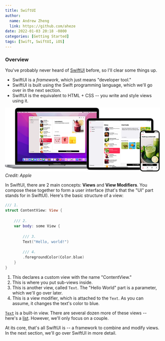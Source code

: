 ```yaml
---
title: SwiftUI
author:
  name: Andrew Zheng
  link: https://github.com/aheze
date: 2022-01-03 20:18 -0800
categories: [Getting Started]
tags: [Swift, SwiftUI, iOS]
---
```


### Overview

You've probably never heard of [SwiftUI](https://developer.apple.com/xcode/swiftui/) before, so I'll clear some things up.

- SwiftUI is a *framework*, which just means "developer tool."
- SwiftUI is built using the Swift programming language, which we'll go over in the next section.
- SwiftUI is the equivalent to HTML + CSS -- you write and style views using it.

![](/assets/swiftui-banner.png)
*Credit: Apple*

In SwiftUI, there are 2 main concepts: **Views** and **View Modifiers**. You compose these together to form a user interface (that's that the "UI" part stands for in SwiftUI). Here's the basic structure of a view:


```swift
/// 1.
struct ContentView: View {

    /// 2.
    var body: some View {

        /// 3.
        Text("Hello, world!")

        /// 4.
        .foregroundColor(Color.blue)
    }
}
```

1. This declares a custom view with the name "ContentView."
2. This is where you put sub-views inside.
3. This is another view, called `Text`. The "Hello World" part is a parameter, which we'll go over later.
4. This is a view modifier, which is attached to the `Text`. As you can assume, it changes the text's color to blue.

[`Text`](https://developer.apple.com/documentation/swiftui/text) is a built-in view. There are several dozen more of these views -- here's a [list](https://developer.apple.com/documentation/swiftui/view#conforming-types). However, we'll only focus on a couple.

At its core, that's all SwiftUI is -- a framework to combine and modify views. In the next section, we'll go over SwiftUI in more detail.
